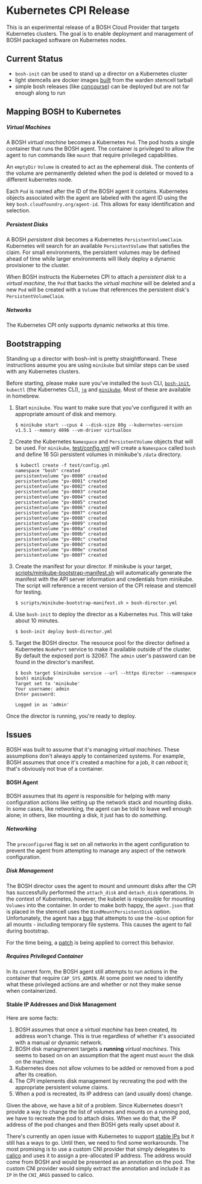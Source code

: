 # Kubernetes CPI Release

This is an experimental release of a BOSH Cloud Provider that targets
Kubernetes clusters. The goal is to enable deployment and management of BOSH
packaged software on Kubernetes nodes.

## Current Status

* `bosh-init` can be used to stand up a director on a Kubernetes cluster
* light stemcells are docker images [built](stemcell/build-stemcell) from the
  warden stemcell tarball
* simple bosh releases (like [concourse][concourse]) can be deployed but are
  not far enough along to run


## Mapping BOSH to Kubernetes

##### Virtual Machines

A BOSH _virtual machine_ becomes a Kubernetes `Pod`. The pod hosts a single
container that runs the BOSH agent. The container is privileged to allow the
agent to run commands like `mount` that require privileged capabilities.

An `emptyDir` `Volume` is created to act as the ephemeral disk. The contents
of the volume are permanently deleted when the pod is deleted or moved to a
different kubernetes node.

Each `Pod` is named after the ID of the BOSH agent it contains. Kubernetes
objects associated with the agent are labeled with the agent ID using the key
`bosh.cloudfoundry.org/agent-id`. This allows for easy identification and
selection.

##### Persistent Disks

A BOSH _persistent disk_ becomes a Kubernetes `PersistentVolumeClaim`.
Kubernetes will search for an available `PersistentVolume` that satisfies the
claim. For small environments, the persistent volumes may be defined ahead of
time while larger environments will likely deploy a dynamic provisioner to the
cluster.

When BOSH instructs the Kubernetes CPI to attach a _persistent disk_ to a
_virtual machine_, the `Pod` that backs the _virtual machine_ will be deleted
and a new `Pod` will be created with a `Volume` that references the persistent
disk's `PersistentVolumeClaim`.

##### Networks

The Kubernetes CPI only supports dynamic networks at this time.

## Bootstrapping

Standing up a director with bosh-init is pretty straightforward. These
instructions assume you are using `minikube` but similar steps can be used
with any Kubernetes clusters.

Before starting, please make sure you've installed the `bosh` CLI,
[`bosh-init`][bosh-init], `kubectl` (the Kubernetes CLI), [`jq`][jq] and
[`minikube`][minikube]. Most of these are available in homebrew.

1. Start `minikube`. You want to make sure that you've configured it with an
   appropriate amount of disk and memory.

   ```
   $ minikube start --cpus 4 --disk-size 80g --kubernetes-version v1.5.1 --memory 4096 --vm-driver virtualbox
   ```

2. Create the Kubernetes `Namespace` and `PersistentVolume` objects that will
   be used. For `minikube`, [test/config.yml](test/config.yml) will create a
   `Namespace` called `bosh` and define 16 5Gi persistent volumes in
   minikube's `/data` directory.

   ```
   $ kubectl create -f test/config.yml
   namespace "bosh" created
   persistentvolume "pv-0000" created
   persistentvolume "pv-0001" created
   persistentvolume "pv-0002" created
   persistentvolume "pv-0003" created
   persistentvolume "pv-0004" created
   persistentvolume "pv-0005" created
   persistentvolume "pv-0006" created
   persistentvolume "pv-0007" created
   persistentvolume "pv-0008" created
   persistentvolume "pv-0009" created
   persistentvolume "pv-000a" created
   persistentvolume "pv-000b" created
   persistentvolume "pv-000c" created
   persistentvolume "pv-000d" created
   persistentvolume "pv-000e" created
   persistentvolume "pv-000f" created
   ```

3. Create the manifest for your director. If minikube is your target,
   [scripts/minikube-bootstrap-manifest.sh](scripts/minikube-bootstrap-manifest.sh)
   will automatically generate the manifest with the API server information
   and credentials from minikube. The script will reference a recent version
   of the CPI release and stemcell for testing.

   ```
   $ scripts/minikube-bootstrap-manifest.sh > bosh-director.yml
   ```

4. Use `bosh-init` to deploy the director as a Kubernetes `Pod`. This will
   take about 10 minutes.

   ```
   $ bosh-init deploy bosh-director.yml
   ```

5. Target the BOSH director. The resource pool for the director defined a Kubernetes `NodePort` service to make it available outside of the cluster. By default the exposed port is 32067. The `admin` user's password can be found in the director's manifest.

   ```
   $ bosh target $(minikube service --url --https director --namespace bosh) minikube
   Target set to 'minikube'
   Your username: admin
   Enter password: 

   Logged in as 'admin'
   ```

Once the director is running, you're ready to deploy.

## Issues

BOSH was built to assume that it's managing _virtual machines_. These
assumptions don't always apply to containerized systems. For example, BOSH
assumes that once it's created a machine for a job, it can _reboot_ it; that's
obviously not true of a container.

#### BOSH Agent

BOSH assumes that its _agent_ is responsible for helping with many
configuration actions like setting up the network stack and mounting disks. In
some cases, like networking, the agent can be told to leave well enough alone;
in others, like mounting a disk, it just has to do *something*.

##### Networking

The `preconfigured` flag is set on all networks in the agent configuration to
prevent the agent from attempting to manage any aspect of the network
configuration.

##### Disk Management

The BOSH director uses the agent to mount and unmount disks after the CPI has
successfully performed the `attach_disk` and `detach_disk` operations. In the
context of Kubernetes, however, the kubelet is responsible for mounting
`Volumes` into the container. In order to make both happy, the `agent.json`
that is placed in the stemcell uses the `BindMountPersistentDisk` option.
Unfortunately, the agent has a [bug][bind-mount-bug] that attempts to use the
`—bind` option for all mounts - including temporary file systems. This causes
the agent to fail during bootstrap.

For the time being, a [patch](src/patches/mount-rundir-without-mounter.diff) is being applied to correct this behavior.

##### Requires Privileged Container

In its current form, the BOSH agent still attempts to run actions in the
container that require `CAP_SYS_ADMIN`. At some point we need to identify what
these privileged actions are and whether or not they make sense when
containerized.

#### Stable IP Addresses and Disk Management

Here are some facts:

1. BOSH assumes that once a _virtual machine_ has been created, its address
   won't change. This is true regardless of whether it's associated with a
   manual or dynamic network.
2. BOSH disk managmenent targets a **running** _virtual machines_. This seems
   to based on on an assumption that the agent must `mount` the disk on the
   machine.
3. Kubernetes does not allow volumes to be added or removed from a pod after
   its creation.
4. The CPI implements disk management by recreating the pod with the
   appropriate persistent volume claims.
5. When a pod is recreated, its IP address can (and usually does) change.

Given the above, we have a bit of a problem. Since Kubernetes doesn't provide
a way to change the list of volumes and mounts on a running pod, we have to
recreate the pod to attach disks. When we do that, the IP address of the pod
changes and then BOSH gets really upset about it.

There's currently an open issue with Kubernetes to support [stable
IPs][stable-ips] but it still has a ways to go. Until then, we need to find
some workarounds. The most promising is to use a custom CNI provider that
simply delegates to [calico][calico] and uses it to assign a pre-allocated IP
address.  The address would come from BOSH and would be presented as an
annotation on the pod. The custom CNI provider would simply extract the
annotation and include it as `IP` in the `CNI_ARGS` passed to calico.

[bosh-init]: https://github.com/cloudfoundry/bosh-init
[calico]: https://www.projectcalico.org/
[concourse]: https://concourse.ci/
[jq]: https://stedolan.github.io/jq/
[minikube]: https://github.com/kubernetes/minikube

[stable-ips]: https://github.com/kubernetes/kubernetes/issues/28969
[bind-mount-bug]: https://github.com/cloudfoundry/bosh-agent/issues/106
